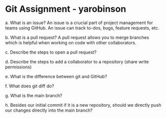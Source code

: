 # Git Assignment - yarobinson

a. What is an issue?
An issue is a crucial part of project management for teams using GitHub. An issue can track to-dos, bugs, feature requests, etc. 

b. What is a pull request?
A pull request allows you to merge branches which is helpful when working on code with other collaborators.

c. Describe the steps to open a pull request?


d. Describe the steps to add a collaborator to a repository (share write permissions)

e. What is the difference between git and GitHub?

f. What does git diff do?

g. What is the main branch?

h. Besides our initial commit if it is a new repository, should we directly push our changes directly into the main branch?
